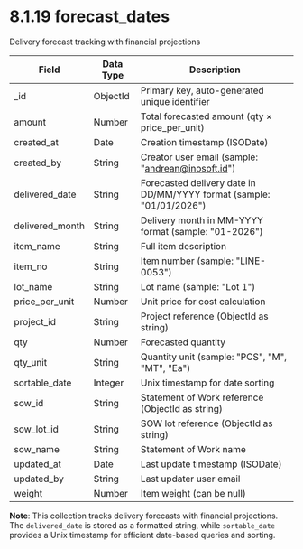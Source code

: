 # 8.1.19 forecast_dates

Delivery forecast tracking with financial projections

| Field | Data Type | Description |
|-------|-----------|-------------|
| _id | ObjectId | Primary key, auto-generated unique identifier |
| amount | Number | Total forecasted amount (qty × price_per_unit) |
| created_at | Date | Creation timestamp (ISODate) |
| created_by | String | Creator user email (sample: "andrean@inosoft.id") |
| delivered_date | String | Forecasted delivery date in DD/MM/YYYY format (sample: "01/01/2026") |
| delivered_month | String | Delivery month in MM-YYYY format (sample: "01-2026") |
| item_name | String | Full item description |
| item_no | String | Item number (sample: "LINE-0053") |
| lot_name | String | Lot name (sample: "Lot 1") |
| price_per_unit | Number | Unit price for cost calculation |
| project_id | String | Project reference (ObjectId as string) |
| qty | Number | Forecasted quantity |
| qty_unit | String | Quantity unit (sample: "PCS", "M", "MT", "Ea") |
| sortable_date | Integer | Unix timestamp for date sorting |
| sow_id | String | Statement of Work reference (ObjectId as string) |
| sow_lot_id | String | SOW lot reference (ObjectId as string) |
| sow_name | String | Statement of Work name |
| updated_at | Date | Last update timestamp (ISODate) |
| updated_by | String | Last updater user email |
| weight | Number | Item weight (can be null) |

**Note**: This collection tracks delivery forecasts with financial projections. The `delivered_date` is stored as a formatted string, while `sortable_date` provides a Unix timestamp for efficient date-based queries and sorting.
